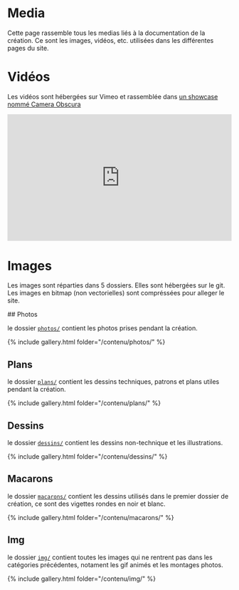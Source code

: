 # Media

Cette page rassemble tous les medias liés à la documentation de la création. Ce sont les images, vidéos, etc. utilisées dans les différentes pages du site.

# Vidéos

Les vidéos sont hébergées sur Vimeo et rassemblée dans [un showcase nommé Camera Obscura](https://vimeo.com/showcase/10324493)

<div style='padding:56.25% 0 0 0;position:relative;'>
    <iframe src='https://vimeo.com/showcase/10324493/embed' allowfullscreen frameborder='0' style='position:absolute;top:0;left:0;width:100%;height:100%;'></iframe>
</div>

# Images

Les images sont réparties dans 5 dossiers. Elles sont hébergées sur le git. Les images en bitmap (non vectorielles) sont compréssées pour alleger le site.

## Photos

le dossier [`photos/`](https://github.com/LeonLenclos/camera-obscura/tree/main/contenu/photos) contient les photos prises pendant la création.

{% include gallery.html folder="/contenu/photos/" %}

## Plans

le dossier [`plans/`](https://github.com/LeonLenclos/camera-obscura/tree/main/contenu/plans) contient les dessins techniques, patrons et plans utiles pendant la création.

{% include gallery.html folder="/contenu/plans/" %}

## Dessins

le dossier [`dessins/`](https://github.com/LeonLenclos/camera-obscura/tree/main/contenu/dessins) contient les dessins non-technique et les illustrations.

{% include gallery.html folder="/contenu/dessins/" %}

## Macarons

le dossier [`macarons/`](https://github.com/LeonLenclos/camera-obscura/tree/main/contenu/macarons) contient les dessins utilisés dans le premier dossier de création, ce sont des vigettes rondes en noir et blanc.

{% include gallery.html folder="/contenu/macarons/" %}

## Img

le dossier [`img/`](https://github.com/LeonLenclos/camera-obscura/tree/main/contenu/img) contient toutes les images qui ne rentrent pas dans les catégories précédentes, notament les gif animés et les montages photos.

{% include gallery.html folder="/contenu/img/" %}